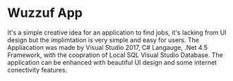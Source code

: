 # Wuzzuf App
It's a simple creative idea for an application to find jobs, it's lacking from UI design but the implimtation is very simple and easy for users.
The Appliacation was made by Visual Studio 2017, C# Langauge, .Net 4.5 Framework, with the coopration of Local SQL Visual Studio Database.
The application can be enhanced with beautiful UI design and some internet conectivity features.

